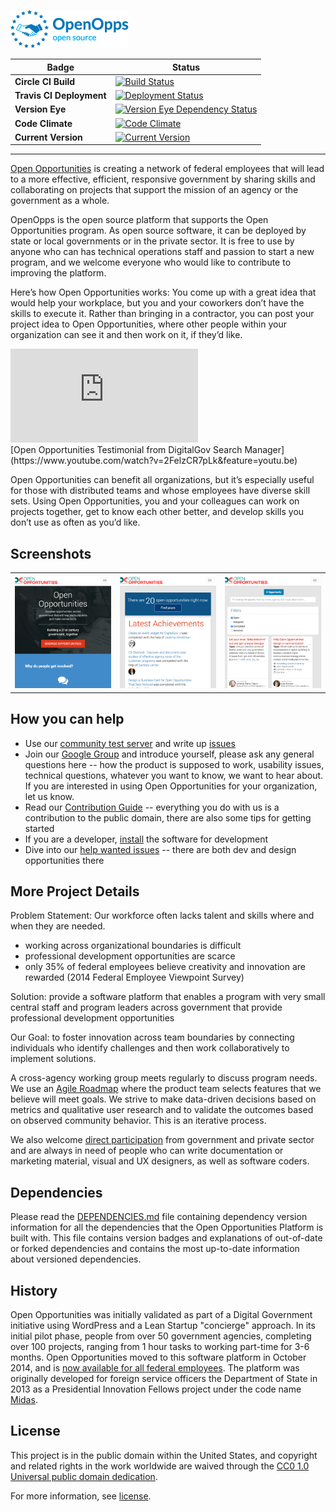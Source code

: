 ![OpenOpps Platform](assets/images/logo.png)

Badge | Status
--- | ---
**Circle CI Build** | [![Build Status](https://circleci.com/gh/openopps/openopps-platform.svg?style=shield&circle-token=fc05032b464335e120cd4133f124a3b694bc5d2b)](https://circleci.com/gh/openopps/openopps-platform)
**Travis CI Deployment** | [![Deployment Status](https://img.shields.io/travis/18F/openopps-platform.svg?maxAge=2592000)](http://travis-ci.org/18F/openopps-platform)
**Version Eye** | [![Version Eye Dependency Status](https://www.versioneye.com/user/projects/57297a80a0ca35004baf7d09/badge.svg?style=flat-square)](https://www.versioneye.com/user/projects/57297a80a0ca35004baf7d09#tab-dependencies)
**Code Climate** | [![Code Climate](https://codeclimate.com/github/openopps/openopps-platform/badges/gpa.svg)](https://codeclimate.com/github/openopps/openopps-platform)
**Current Version** | [![Current Version](https://img.shields.io/badge/release-v0.14.3-0e5487.svg)](https://github.com/openopps/openopps-platform/releases)

---

[Open Opportunities](http://www.digitalgov.gov/join-digitalgov/open-opportunities-in-digitalgov/) is creating a network of federal employees that will lead to a more effective, efficient, responsive government by sharing skills and collaborating on projects that support the mission of an agency or the government as a whole.

OpenOpps is the open source platform that supports the Open Opportunities program.  As open source software, it can be deployed by state or local governments or in the private sector.  It is free to use by anyone who can has technical operations staff and passion to start a new program, and we welcome everyone who would like to contribute to improving the platform.

Here’s how Open Opportunities works: You come up with a great idea that would help your workplace, but you and your coworkers don’t have the skills to execute it. Rather than bringing in a contractor, you can post your project idea to Open Opportunities, where other people within your organization can see it and then work on it, if they’d like.

<!-- responsive video embed -->
<div class='embed-container'><iframe src='https://www.youtube-nocookie.com/embed/2FelzCR7pLk?rel=0&amp;showinfo=0' frameborder='0' allowfullscreen></iframe></div>
<!-- end video embed -->
[Open Opportunities Testimonial from DigitalGov Search Manager](https://www.youtube.com/watch?v=2FelzCR7pLk&feature=youtu.be)

Open Opportunities can benefit all organizations, but it’s especially useful for those with distributed teams and whose employees have diverse skill sets.  Using Open Opportunities, you and your colleagues can work on projects together, get to know each other better, and develop skills you don’t use as often as you’d like.

## Screenshots

<table>
    <tr>
        <td>
            <img alt="open opps 1" src="docs/screenshots/open-opps-01.png">
        </td>
        <td>
            <img alt="open opps 2" src="docs/screenshots/open-opps-02.png">
        </td>
        <td>
            <img alt="open opps 3" src="docs/screenshots/open-opps-03.png">
        </td>
    </tr>
</table>

## How you can help

* Use our [community test server](https://openopps-test.18f.gov) and write up [issues](https://github.com/18F/openopps-platform/issues)
* Join our [Google Group](https://groups.google.com/forum/#!forum/openopps-platform) and introduce yourself, please ask any general questions here -- how the product is supposed to work, usability issues, technical questions, whatever you want to know, we want to hear about.  If you are interested in using Open Opportunities for your organization, let us know.
* Read our [Contribution Guide][contributing] -- everything you do with us is a contribution to the public domain, there are also some tips for getting started
* If you are a developer, [install](https://github.com/18F/openopps-platform/blob/dev/INSTALL.md) the software for development
* Dive into our [help wanted issues](https://github.com/18F/openopps-platform/labels/help%20wanted) -- there are both dev and design opportunities there

## More Project Details

Problem Statement: Our workforce often lacks talent and skills where and when they are needed.

- working across organizational boundaries is difficult
- professional development opportunities are scarce
- only 35% of federal employees believe creativity and innovation are rewarded (2014 Federal Employee Viewpoint Survey)

Solution: provide a software platform that enables a program with very small central staff and program leaders across government that provide professional development opportunities

Our Goal: to foster innovation across team boundaries by connecting individuals who identify challenges and then work collaboratively to implement solutions.

A cross-agency working group meets regularly to discuss program needs.
We use an [Agile Roadmap](https://github.com/18F/openopps-platform/wiki/Roadmap) where the product team selects features that we believe will meet goals.  We strive to make data-driven decisions based on metrics and qualitative user research and to validate the outcomes based on observed community behavior.  This is an iterative process.

We also welcome [direct participation][contributing] from government and private sector and are always in need of people who can write documentation or marketing material, visual and UX designers, as well as software coders.

## Dependencies

Please read the [DEPENDENCIES.md](DEPENDENCIES.md) file containing dependency version
information for all the dependencies that the Open Opportunities Platform is
built with.  This file contains version badges and explanations of out-of-date
or forked dependencies and contains the most up-to-date information about
versioned dependencies.

## History

Open Opportunities was initially validated as part of a Digital Government initiative using WordPress and a Lean Startup "concierge" approach. In its initial pilot phase, people from over 50 government agencies, completing over 100 projects, ranging from 1 hour tasks to working part-time for 3-6 months.  Open Opportunities moved to this software platform in October 2014, and is [now available for all federal employees](https://openopps.digitalgov.gov/). The platform was originally developed for foreign service officers the Department of State in 2013 as a Presidential Innovation Fellows project under the code name [Midas](https://18f.gsa.gov/2014/07/16/midas-a-marketplace-for-innovation-in-government/).

## License

This project is in the public domain within the United States, and
copyright and related rights in the work worldwide are waived through
the [CC0 1.0 Universal public domain dedication](https://creativecommons.org/publicdomain/zero/1.0/).

For more information, see [license](https://github.com/18F/openopps-platform/blob/dev/LICENSE.md).

[contributing]: https://github.com/18F/openopps-platform/blob/dev/CONTRIBUTING.md
